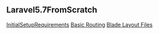 ## Laravel5.7FromScratch

[InitialSetupRequirements](InitialSetupRequirements.md)
[Basic Routing](BasitRouting.md)
[Blade Layout Files](BladeLayoutFiles.md)
